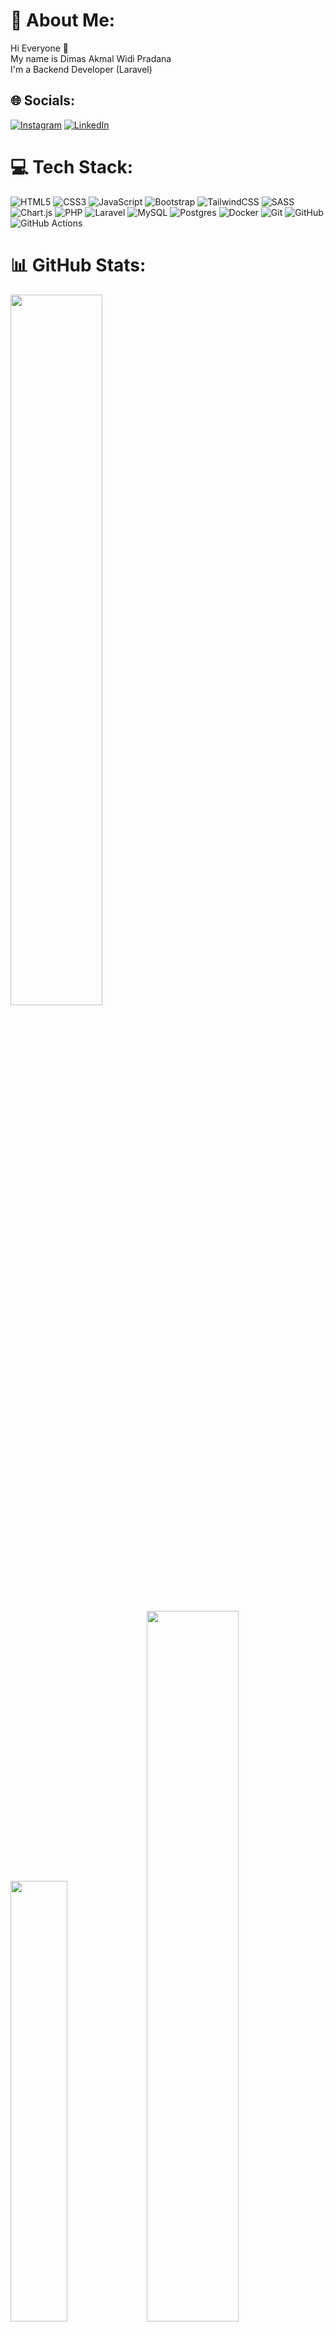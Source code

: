 # 💫 About Me:
Hi Everyone 👋<br>My name is Dimas Akmal Widi Pradana<br>I'm a Backend Developer (Laravel)

## 🌐 Socials:
[![Instagram](https://img.shields.io/badge/Instagram-%23E4405F.svg?logo=Instagram&logoColor=white)](https://instagram.com/dimasawp_) [![LinkedIn](https://img.shields.io/badge/LinkedIn-%230077B5.svg?logo=linkedin&logoColor=white)](https://linkedin.com/in/dimasawp) 

# 💻 Tech Stack:
![HTML5](https://img.shields.io/badge/html5-%23E34F26.svg?style=for-the-badge&logo=html5&logoColor=white) ![CSS3](https://img.shields.io/badge/css3-%231572B6.svg?style=for-the-badge&logo=css3&logoColor=white) ![JavaScript](https://img.shields.io/badge/javascript-%23323330.svg?style=for-the-badge&logo=javascript&logoColor=%23F7DF1E) ![Bootstrap](https://img.shields.io/badge/bootstrap-%238511FA.svg?style=for-the-badge&logo=bootstrap&logoColor=white) ![TailwindCSS](https://img.shields.io/badge/tailwindcss-%2338B2AC.svg?style=for-the-badge&logo=tailwind-css&logoColor=white) ![SASS](https://img.shields.io/badge/SASS-hotpink.svg?style=for-the-badge&logo=SASS&logoColor=white) ![Chart.js](https://img.shields.io/badge/chart.js-F5788D.svg?style=for-the-badge&logo=chart.js&logoColor=white) ![PHP](https://img.shields.io/badge/php-%23777BB4.svg?style=for-the-badge&logo=php&logoColor=white) ![Laravel](https://img.shields.io/badge/laravel-%23FF2D20.svg?style=for-the-badge&logo=laravel&logoColor=white) ![MySQL](https://img.shields.io/badge/mysql-4479A1.svg?style=for-the-badge&logo=mysql&logoColor=white) ![Postgres](https://img.shields.io/badge/postgres-%23316192.svg?style=for-the-badge&logo=postgresql&logoColor=white) ![Docker](https://img.shields.io/badge/docker-%230db7ed.svg?style=for-the-badge&logo=docker&logoColor=white) ![Git](https://img.shields.io/badge/git-%23F05033.svg?style=for-the-badge&logo=git&logoColor=white) ![GitHub](https://img.shields.io/badge/github-%23121011.svg?style=for-the-badge&logo=github&logoColor=white) ![GitHub Actions](https://img.shields.io/badge/github%20actions-%232671E5.svg?style=for-the-badge&logo=githubactions&logoColor=white)

# 📊 GitHub Stats:
<p float="left">
  <img src="https://github-readme-stats.vercel.app/api?username=dimasawp&theme=dark&hide_border=false&include_all_commits=true&count_private=true" width="54%" style="margin-right:1rem"/>
  <img src="https://github-readme-stats.vercel.app/api/top-langs/?username=dimasawp&theme=dark&hide_border=false&include_all_commits=true&count_private=true&layout=compact" width="42.5%"/>
  <img src="https://nirzak-streak-stats.vercel.app/?user=dimasawp&theme=dark&hide_border=false" width="54%" /><br>
</p>
<!-- Proudly created with GPRM ( https://gprm.itsvg.in ) -->

